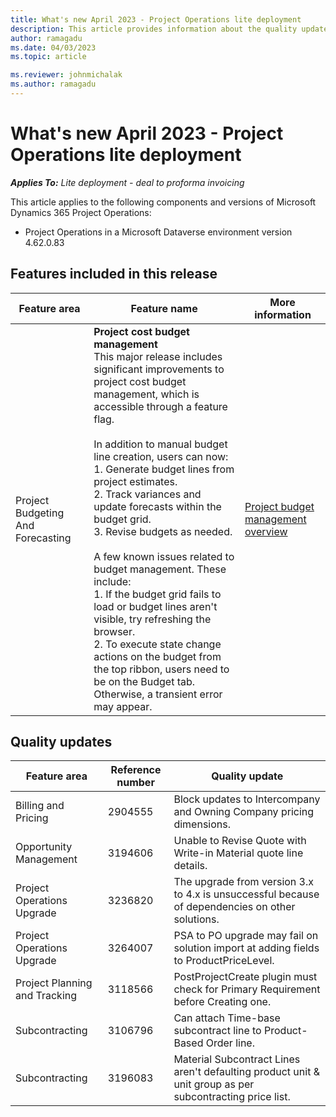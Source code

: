 ```yaml
---
title: What's new April 2023 - Project Operations lite deployment
description: This article provides information about the quality updates that are available in the April 2023 release of Microsoft Dynamics 365 Project Operations lite deployment.
author: ramagadu
ms.date: 04/03/2023
ms.topic: article

ms.reviewer: johnmichalak 
ms.author: ramagadu
---
```


# What's new April 2023 - Project Operations lite deployment

_**Applies To:** Lite deployment - deal to proforma invoicing_

This article applies to the following components and versions of Microsoft Dynamics 365 Project Operations:

- Project Operations in a Microsoft Dataverse environment version 4.62.0.83

## Features included in this release

| Feature area | Feature name | More information |
| --- | --- | --- |
| Project Budgeting And Forecasting | **Project cost budget management**</br>This major release includes significant improvements to project cost budget management, which is accessible through a feature flag. </br> </br> In addition to manual budget line creation, users can now: </br>1. Generate budget lines from project estimates. </br>2. Track variances and update forecasts within the budget grid. </br> 3. Revise budgets as needed. </br> </br>A few known issues related to budget management. These include: </br>1. If the budget grid fails to load or budget lines aren't visible, try refreshing the browser.</br> 2. To execute state change actions on the budget from the top ribbon, users need to be on the Budget tab. Otherwise, a transient error may appear. | [Project budget management overview](/dynamics365/project-operations/pro/budget/projectbudgetmanagement) |

## Quality updates
| Feature area | Reference number | Quality update |
| --- | --- | --- |
|Billing and Pricing|2904555|Block updates to Intercompany and Owning Company pricing dimensions.|
|Opportunity Management|3194606|Unable to Revise Quote with Write-in Material quote line details.|
|Project Operations Upgrade|3236820|The upgrade from version 3.x to 4.x is unsuccessful because of dependencies on other solutions.|
|Project Operations Upgrade|3264007|PSA to PO upgrade may fail on solution import at adding fields to ProductPriceLevel.|
|Project Planning and Tracking|3118566|PostProjectCreate plugin must check for Primary Requirement before Creating one.|
|Subcontracting|3106796|Can attach Time-base subcontract line to Product-Based Order line.|
|Subcontracting|3196083|Material Subcontract Lines aren't defaulting product unit & unit group as per subcontracting price list.|
